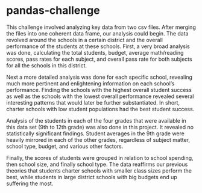 # pandas-challenge

This challenge involved analyzing key data from two csv files. After merging the files into one coherent data frame, our analysis could begin. The data revolved around the schools in a certain district and the overall performance of the students at these schools. First, a very broad analysis was done, calculating the total students, budget, average math/reading scores, pass rates for each subject, and overall pass rate for both subjects for all the schools in this district.

Next a more detailed analysis was done for each specific school, revealing much more pertinent and enlightening information on each school’s performance. Finding the schools with the highest overall student success as well as the schools with the lowest overall performance revealed several interesting patterns that would later be further substantiated. In short, charter schools with low student populations had the best student success.

Analysis of the students in each of the four grades that were available in this data set (9th to 12th grade) was also done in this project. It revealed no statistically significant findings. Student averages in the 9th grade were heavily mirrored in each of the other grades, regardless of subject matter, school type, budget, and various other factors. 

Finally, the scores of students were grouped in relation to school spending, then school size, and finally school type. The data reaffirms our previous theories that students charter schools with smaller class sizes perform the best, while students in large district schools with big budgets end up suffering the most.
